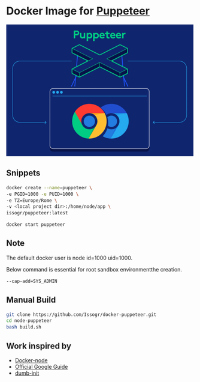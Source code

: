 # Docker Image for [Puppeteer](https://github.com/puppeteer/puppeteer)

![icon](https://raw.githubusercontent.com/Issogr/docker-puppeteer/master/image.png)

## Snippets

```bash
docker create --name=puppeteer \
-e PGID=1000 -e PUID=1000 \
-e TZ=Europe/Rome \
-v <local project dir>:/home/node/app \
issogr/puppeteer:latest
```

```bash
docker start puppeteer
```

## Note

The default docker user is node id=1000 uid=1000.

Below command is essential for root sandbox environmentthe creation.

```bash
--cap-add=SYS_ADMIN
```

## Manual Build

```bash
git clone https://github.com/Issogr/docker-puppeteer.git
cd node-puppeteer
bash build.sh
```

## Work inspired by

* [Docker-node](https://github.com/nodejs/docker-node#run-a-single-nodejs-script)
* [Official Google Guide](https://github.com/GoogleChrome/puppeteer/blob/master/docs/troubleshooting.md)
* [dumb-init](https://github.com/Yelp/dumb-init)